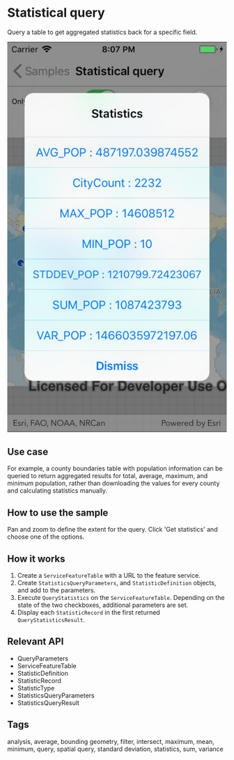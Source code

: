# Statistical query

Query a table to get aggregated statistics back for a specific field.

![screenshot](StatisticalQuery.jpg)

## Use case

For example, a county boundaries table with population information can be queried to return aggregated results for total, average, maximum, and minimum population, rather than downloading the values for every county and calculating statistics manually.

## How to use the sample

Pan and zoom to define the extent for the query. Click 'Get statistics' and choose one of the options.

## How it works

1. Create a `ServiceFeatureTable` with a URL to the feature service.
2. Create `StatisticsQueryParameters`, and `StatisticDefinition` objects, and add to the parameters.
3. Execute `QueryStatistics` on the `ServiceFeatureTable`. Depending on the state of the two checkboxes, additional parameters are set.
4. Display each `StatisticRecord` in the first returned `QueryStatisticsResult`.

## Relevant API

* QueryParameters
* ServiceFeatureTable
* StatisticDefinition
* StatisticRecord
* StatisticType
* StatisticsQueryParameters
* StatisticsQueryResult

## Tags

analysis, average, bounding geometry, filter, intersect, maximum, mean, minimum, query, spatial query, standard deviation, statistics, sum, variance
